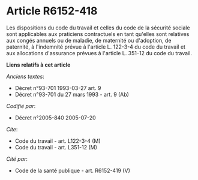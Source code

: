 # Article R6152-418

Les dispositions du code du travail et celles du code de la sécurité sociale sont applicables aux praticiens contractuels en
tant qu'elles sont relatives aux congés annuels ou de maladie, de maternité ou d'adoption, de paternité, à l'indemnité prévue
à l'article L. 122-3-4 du code du travail et aux allocations d'assurance prévues à l'article L. 351-12 du code du travail.

**Liens relatifs à cet article**

_Anciens textes_:

  - Décret n°93-701 1993-03-27 art. 9
  - Décret n°93-701 du 27 mars 1993 - art. 9 (Ab)

_Codifié par_:

  - Décret n°2005-840 2005-07-20

_Cite_:

  - Code du travail - art. L122-3-4 (M)
  - Code du travail - art. L351-12 (M)

_Cité par_:

  - Code de la santé publique - art. R6152-419 (V)
